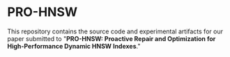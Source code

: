# PRO-HNSW
This repository contains the source code and experimental artifacts for our paper submitted to "**PRO-HNSW: Proactive Repair and Optimization for High-Performance Dynamic HNSW Indexes**."


